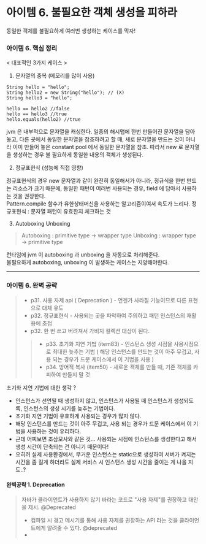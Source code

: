 # 아이템 6. 불필요한 객체 생성을 피하라
동일한 객체를 불필요하게 여러번 생성하는 케이스를 막자!

### 아이템 6. 핵심 정리
< 대표적인 3가지 케이스 >
1. 문자열의 중복 (메모리를 많이 사용)
```
String hello = "hello";
String hello2 = new String("hello"); // (X)
String hello3 = "hello";

hello == hello2 //false
hello == hello3 //true
hello.equals(hello2) //true
```
jvm 은 내부적으로 문자열을 캐싱한다. 일종의 해시맵에 한번 만들어진 문자열을 담아놓고,
다른 곳에서 동일한 문자열을 참조하려고 할 때, 새로 문자열을 만드는 것이 아니라 이미 만들어 놓은
constant pool 에서 동일한 문자열을 참조.
따라서 new 로 문자열을 생성하는 경우 불 필요하게 동일한 내용의 객체가 생성된다.

2. 정규표현식 (성능에 직접 영향)

정규표현식의 경우 new 문자열과 같이 완전히 동일해서가 아니라, 정규식을 한번 만드는 리소스가 크기 때문에,
동일한 패턴이 여러번 사용되는 경우, field 에 담아서 사용하는 것을 권장한다.   
Pattern.compile 함수가 유한상태머신을 사용하는 알고리즘이여서 속도가 느리다.
정규표현식 : 문자열 패턴이 유효한지 체크하는 것

3. Autoboxing Unboxing

> Autoboxing : primitive type -> wrapper type
> Unboxing : wrapper type -> primitive type

런타임에 jvm 이 autoboxing 과 unboxing 을 자동으로 처리해준다.   
불필요하게 autoboxing, unboxing 이 발생하는 케이스는 지양해야한다.

---
### 아이템 6. 완벽 공략
> * p31. 사용 자제 api ( Deprecation ) - 언젠가 사라질 기능이므로 다른 표현으로 대체 유도
> * p32. 정규표현식 - 사용되는 곳을 파악하여 주의하고 패턴 인스턴스의 재활용에 초점
> * p32. 한 번 쓰고 버려져서 가비지 컬렉션 대상이 된다.
>> * p33. 초기화 지연 기법 (item83) - 인스턴스 생성 시점을 사용시점으로 최대한 늦추는 기법 ( 해당 인스턴스를 만드는 것이 아주 무겁고, 사용 되는 경우가 드문 케이스에서 이 기법을 사용 )
>> * p34. 방어적 복사 (item50) - 새로운 객체를 만들 때, 기존 객체를 카피하여 만들지 말 것

초기화 지연 기법에 대한 생각 ?
* 인스턴스가 선언될 때 생성하지 않고, 인스턴스가 사용될 때 인스턴스가 생성되도록, 인스턴스의 생성 시기를 늦추는 기법이다.
* 초기화 지연 기법이 유효하게 사용되는 경우가 많지 않다.
* 해당 인스턴스를 만드는 것이 아주 무겁고, 사용 되는 경우가 드문 케이스에서 이 기법을 사용하는 것이 유리하다.
* 근데 어찌보면 조삼모사와 같은 것... 사용되는 시점에 인스턴스를 생성한다고 해서 생성 시간이 단축되는 건 아니기 때문이다!
* 오히려 실제 사용환경에서, 무거운 인스턴스는 static으로 생성하여 서버가 켜지는 시간을 좀 길게 하더라도 실제 서비스 시 인스턴스 생성 시간을 줄이는 게 나을 지도..?

#### 완벽공략 1. Deprecation
> 자바가 클라이언트가 사용하지 않기 바라는 코드로 "사용 자제"를 권장하고 대안을 제시.
> @Deprecated
>    * 컴파일 시 경고 메시기를 통해 사용 자제를 권장하는 API 라는 것을 클라이언트에게 알려줄 수 있다.
> @deprecated
>    * 